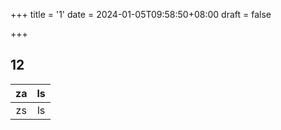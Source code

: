 +++
title = '1'
date = 2024-01-05T09:58:50+08:00
draft = false

+++
## 12


|za|ls|
|:---:|:--:|
| zs| ls|
